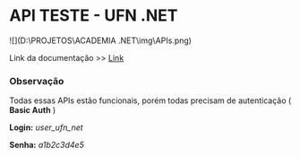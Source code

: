 

# API TESTE - UFN .NET

![](D:\PROJETOS\ACADEMIA .NET\img\APIs.png)

Link da documentação >> [Link](https://roberto-silva-outsystems.outsystemscloud.com/API_UFN/rest/v1/)



### Observação

Todas essas APIs estão funcionais, porém todas precisam de autenticação ( **Basic Auth** )

**Login:** *user_ufn_net*

**Senha:** *a1b2c3d4e5*

